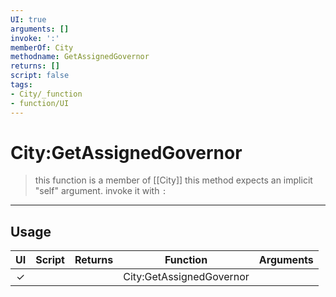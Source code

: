```yaml
---
UI: true
arguments: []
invoke: ':'
memberOf: City
methodname: GetAssignedGovernor
returns: []
script: false
tags:
- City/_function
- function/UI
---
```

# City:GetAssignedGovernor
> this function is a member of [[City]]
> this method expects an implicit "self" argument. invoke it with `:`
-----
## Usage
|  UI | Script | Returns | Function | Arguments |
|:---:|:------:|-------:|:--------:|:---------|
|✓| ||City:GetAssignedGovernor||
